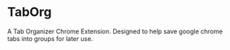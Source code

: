 # TabOrg
A Tab Organizer Chrome Extension. Designed to help save google chrome tabs into groups for later use. 
